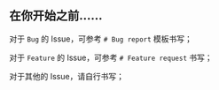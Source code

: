 ## 在你开始之前......

对于 `Bug` 的 Issue，可参考 `# Bug report` 模板书写；

对于 `Feature` 的 Issue，可参考 `# Feature request` 书写；

对于其他的 Issue，请自行书写；